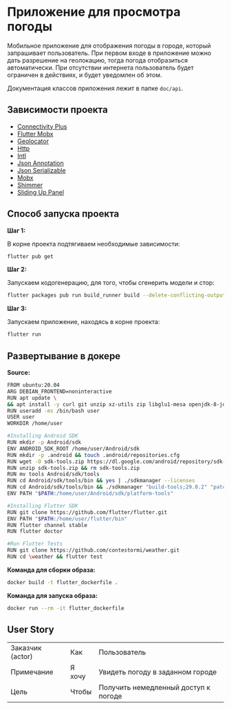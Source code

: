 # Приложение для просмотра погоды

Мобильное приложение для отображения погоды в городе, который запрашивает пользователь. При первом входе в приложение можно дать разрешение на геолокацию, тогда погода отобразиться автоматически. При отсутствии интернета пользователь будет ограничен в действиях, и будет уведомлен об этом.

Документация классов приложения лежит в папке `doc/api`.

## Зависимости проекта
- [Connectivity Plus](https://pub.dev/packages/connectivity_plus)
- [Flutter Mobx](https://pub.dev/packages/flutter_mobx)
- [Geolocator](https://pub.dev/packages/geolocator)
- [Http](https://pub.dev/packages/http)
- [Intl](https://pub.dev/packages/intl)
- [Json Annotation](https://pub.dev/packages/json_annotation)
- [Json Serializable](https://pub.dev/packages/json_serializable)
- [Mobx](https://pub.dev/packages/mobx)
- [Shimmer](https://pub.dev/packages/shimmer)
- [Sliding Up Panel](https://pub.dev/packages/sliding_up_panel)

## Способ запуска проекта

**Шаг 1:**

В корне проекта подтягиваем необходимые зависимости:

```bash
flutter pub get 
```

**Шаг 2:**

Запускаем кодогенерацию, для того, чтобы сгенерить модели и стор:

```bash
flutter packages pub run build_runner build --delete-conflicting-outputs
```

**Шаг 3:**

Запускаем приложение, находясь в корне проекта:

```bash
flutter run
```

## Развертывание в докере

**Source:**
```bash
FROM ubuntu:20.04
ARG DEBIAN_FRONTEND=noninteractive
RUN apt update \
&& apt install -y curl git unzip xz-utils zip libglu1-mesa openjdk-8-jdk wget
RUN useradd -ms /bin/bash user
USER user
WORKDIR /home/user

#Installing Android SDK
RUN mkdir -p Android/sdk
ENV ANDROID_SDK_ROOT /home/user/Android/sdk
RUN mkdir -p .android && touch .android/repositories.cfg
RUN wget -O sdk-tools.zip https://dl.google.com/android/repository/sdk-tools-linux-4333796.zip
RUN unzip sdk-tools.zip && rm sdk-tools.zip
RUN mv tools Android/sdk/tools
RUN cd Android/sdk/tools/bin && yes | ./sdkmanager --licenses
RUN cd Android/sdk/tools/bin && ./sdkmanager "build-tools;29.0.2" "patcher;v4" "platform-tools" "platforms;android-29" "sources;android-29"
ENV PATH "$PATH:/home/user/Android/sdk/platform-tools"

#Installing Flutter SDK
RUN git clone https://github.com/flutter/flutter.git
ENV PATH "$PATH:/home/user/flutter/bin"
RUN flutter channel stable
RUN flutter doctor

#Run Flutter Tests
RUN git clone https://github.com/contestormi/weather.git
RUN cd \weather && flutter test
```

**Команда для сборки образа:**
```bash
docker build -t flutter_dockerfile .
```

**Команда для запуска образа:**
```bash
docker run --rm -it flutter_dockerfile
```

## User Story

|                  |        |                                      |
| ---------------- | ------ | ------------------------------------ |
| Заказчик (actor) | Как    | Пользователь                         |
| Примечание       | Я хочу | Увидеть погоду в заданном городе     |
| Цель             | Чтобы  | Получить немедленный доступ к погоде |
